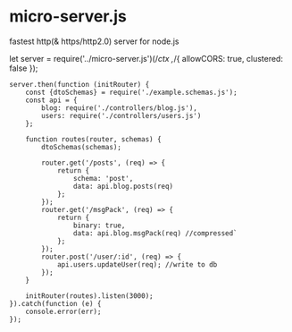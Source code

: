 # micro-server.js
fastest http(&amp; https/http2.0) server for node.js


let server = require('../micro-server.js')(/*ctx ,*/{
    allowCORS: true,
    clustered: false
});

    server.then(function (initRouter) {
        const {dtoSchemas} = require('./example.schemas.js');
        const api = {
            blog: require('./controllers/blog.js'),
            users: require('./controllers/users.js')
        };

        function routes(router, schemas) {
            dtoSchemas(schemas);

            router.get('/posts', (req) => {
                return {
                    schema: 'post',
                    data: api.blog.posts(req)
                };
            });
            router.get('/msgPack', (req) => {
                return {
                    binary: true,
                    data: api.blog.msgPack(req) //compressed`
                };
            });
            router.post('/user/:id', (req) => {
                api.users.updateUser(req); //write to db
            });
        }

        initRouter(routes).listen(3000);
    }).catch(function (e) {
        console.error(err);
    });
